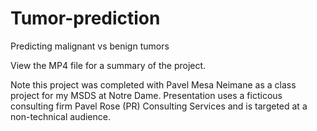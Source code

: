 # Tumor-prediction
Predicting malignant vs benign tumors

View the MP4 file for a summary of the project. 
 
Note this project was completed with Pavel Mesa Neimane as a class project for my MSDS at Notre Dame. Presentation uses a ficticous consulting firm Pavel Rose (PR) Consulting Services and is targeted at a non-technical audience.
